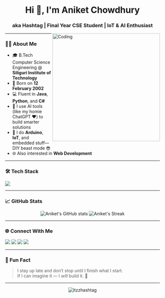 <h1 align="center">Hi 👋, I'm Aniket Chowdhury</h1>
<h3 align="center">aka Hashtag | Final Year CSE Student | IoT & AI Enthusiast</h3>

<img align="right" alt="Coding" width="350" src="https://media.giphy.com/media/qgQUggAC3Pfv687qPC/giphy.gif">

---

### 👨‍💻 About Me
- 🎓 B.Tech Computer Science Engineering @ **Siliguri Institute of Technology**
- 📅 Born on **12 February 2002**
- 💻 Fluent in **Java**, **Python**, and **C#**
- 🧠 I use AI tools (like my homie ChatGPT ❤️) to build smarter solutions
- 🔧 I do **Arduino**, **IoT**, and embedded stuff—DIY beast mode 😎
- 🌐 Also interested in **Web Development**

---

### 🛠️ Tech Stack

<p align="left">
  <img src="https://skillicons.dev/icons?i=java,python,cs,c,cpp,html,arduino,git,github,vscode" />
</p>

---

### 📈 GitHub Stats

<p align="center">
  <img src="https://github-readme-stats.vercel.app/api?username=itzzhashtag&show_icons=true&theme=tokyonight" alt="Aniket's GitHub stats" />
  <img src="https://github-readme-streak-stats.herokuapp.com/?user=itzzhashtag&theme=tokyonight" alt="Aniket's Streak" />
</p>

---

### 🌐 Connect With Me

<p align="left">
  <a href="mailto:micro.aniket@example.com"><img src="https://img.shields.io/badge/Email-D14836?style=for-the-badge&logo=gmail&logoColor=white" /></a>
  <a href="https://github.com/itzzhashtag"><img src="https://img.shields.io/badge/GitHub-100000?style=for-the-badge&logo=github&logoColor=white" /></a>
  <a href="https://instagram.com/itzz_hashtag"><img src="https://img.shields.io/badge/Instagram-E4405F?style=for-the-badge&logo=instagram&logoColor=white" /></a>
  <a href="https://www.linkedin.com/in/itzz-hashtag/"><img src="https://img.shields.io/badge/LinkedIn-0A66C2?style=for-the-badge&logo=linkedin&logoColor=white" /></a>
</p>

---

### 🤯 Fun Fact

> I stay up late and don’t stop until I finish what I start.  
> If I can imagine it — I *will* build it. 💪

---

<p align="center">
  <img src="https://komarev.com/ghpvc/?username=itzzhashtag&label=Profile%20views&color=0e75b6&style=flat" alt="itzzhashtag" />
</p>
